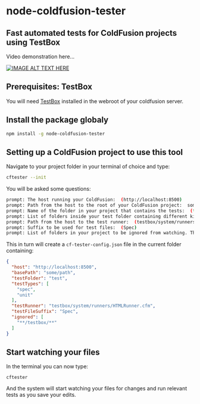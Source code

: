 # node-coldfusion-tester

## Fast automated tests for ColdFusion projects using TestBox
Video demonstration here...

[![IMAGE ALT TEXT HERE](http://img.youtube.com/vi/T-g--_I1h_0/0.jpg)](http://www.youtube.com/watch?v=T-g--_I1h_0)

## Prerequisites: TestBox
You will need [TestBox](https://github.com/Ortus-Solutions/TestBox) installed in the webroot of your coldfusion server.

## Install the package globaly
```bash
npm install -g node-coldfusion-tester
```

## Setting up a ColdFusion project to use this tool
Navigate to your project folder in your terminal of choice and type:

```bash
cftester --init
```

You will be asked some questions:

```bash
prompt: The host running your ColdFusion:  (http://localhost:8500)
prompt: Path from the host to the root of your ColdFusion project:  some/path
prompt: Name of the folder in your project that contains the tests:  (test)
prompt: List of folders inside your test folder containing different kinds of tests (e.g. integration and unit):  (spec,unit)
prompt: Path from the host to the test runner:  (testbox/system/runners/HTMLRunner.cfm)
prompt: Suffix to be used for test files:  (Spec)
prompt: List of folders in your project to be ignored from watching. This supports anytime matchers (https://github.com/es128/anymatch): (**/testbox/**)
```

This in turn will create a `cf-tester-config.json` file in the current folder containing:

```json
{
  "host": "http://localhost:8500",
  "basePath": "some/path",
  "testFolder": "test",
  "testTypes": [
    "spec",
    "unit"
  ],
  "testRunner": "testbox/system/runners/HTMLRunner.cfm",
  "testFileSuffix": "Spec",
  "ignored": [
    "**/testbox/**"
  ]
}
```

## Start watching your files
In the terminal you can now type:

```
cftester
```

And the system will start watching your files for changes and run relevant tests as you save your edits.
